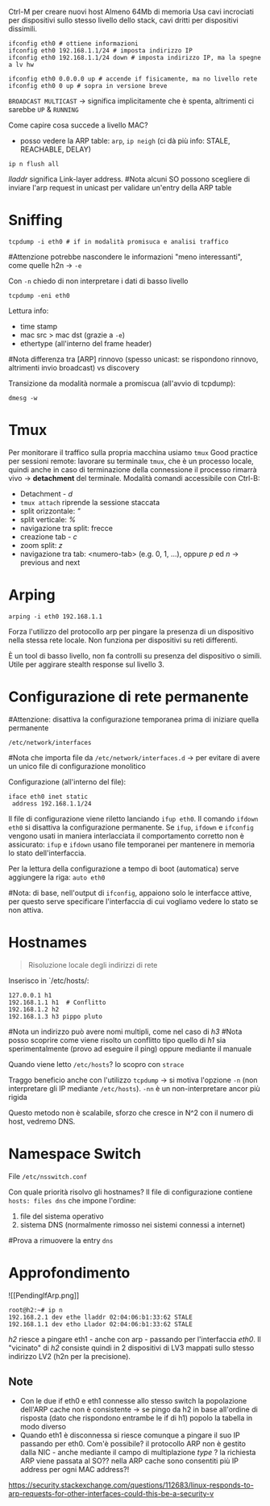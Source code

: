 Ctrl-M per creare nuovi host
Almeno 64Mb di memoria
Usa cavi incrociati per dispositivi sullo stesso livello dello stack, cavi dritti per dispositivi dissimili.

```
ifconfig eth0 # ottiene informazioni
ifconfig eth0 192.168.1.1/24 # imposta indirizzo IP
ifconfig eth0 192.168.1.1/24 down # imposta indirizzo IP, ma la spegne a lv hw

ifconfig eth0 0.0.0.0 up # accende if fisicamente, ma no livello rete
ifconfig eth0 0 up # sopra in versione breve
```

`BROADCAST MULTICAST` -> significa implicitamente che è spenta, altrimenti ci sarebbe `UP` & `RUNNING`

Come capire cosa succede a livello MAC?
- posso vedere la ARP table: `arp`, `ip neigh` (ci dà più info: STALE, REACHABLE, DELAY)

```
ip n flush all
```

*lladdr* significa Link-layer address.
#Nota alcuni SO possono scegliere di inviare l'arp request in unicast per validare un'entry della ARP table

# Sniffing
```
tcpdump -i eth0 # if in modalità promisuca e analisi traffico
```

#Attenzione potrebbe nascondere le informazioni "meno interessanti", come quelle h2n -> `-e`

Con `-n` chiedo di non interpretare i dati di basso livello

```
tcpdump -eni eth0
```

Lettura info:
- time stamp
- mac src > mac dst (grazie a `-e`)
- ethertype (all'interno del frame header)

#Nota differenza tra [ARP] rinnovo (spesso unicast: se rispondono rinnovo, altrimenti invio broadcast) vs discovery

Transizione da modalità normale a promiscua (all'avvio di tcpdump):
```
dmesg -w
```

# Tmux
Per monitorare il traffico sulla propria macchina usiamo `tmux`
Good practice per sessioni remote: lavorare su terminale `tmux`, che è un processo locale, quindi anche in caso di terminazione della connessione il processo rimarrà vivo -> **detachment** del terminale.
Modalità comandi accessibile con Ctrl-B:
- Detachment - *d*
- `tmux attach`  riprende la sessione staccata
- split orizzontale: *"*
- split verticale: *%*
- navigazione tra split: frecce
- creazione tab - *c*
- zoom split: *z*
- navigazione tra tab: \<numero-tab\> (e.g. 0, 1, ...), oppure *p* ed *n* -> previous and next

# Arping
```
arping -i eth0 192.168.1.1
```

Forza l'utilizzo del protocollo arp per pingare la presenza di un dispositivo nella stessa rete locale. Non funziona per dispositivi su reti differenti.

È un tool di basso livello, non fa controlli su presenza del dispositivo o simili. Utile per aggirare stealth response sul livello 3.

# Configurazione di rete permanente
#Attenzione: disattiva la configurazione temporanea prima di iniziare quella permanente

`/etc/network/interfaces`

#Nota che importa file da `/etc/network/interfaces.d` -> per evitare di avere un unico file di configurazione monolitico

Configurazione (all'interno del file):
```
iface eth0 inet static
 address 192.168.1.1/24
```

Il file di configurazione viene riletto lanciando `ifup eth0`. Il comando `ifdown eth0` si disattiva la configurazione permanente. Se `ifup`, `ifdown` e `ifconfig` vengono usati in maniera interlacciata il comportamento corretto non è assicurato: `ifup` e `ifdown` usano file temporanei per mantenere in memoria lo stato dell'interfaccia.

Per la lettura della configurazione a tempo di boot (automatica) serve aggiungere la riga: `auto eth0`

#Nota: di base, nell'output di `ifconfig`, appaiono solo le interfacce attive, per questo serve specificare l'interfaccia di cui vogliamo vedere lo stato se non attiva.

# Hostnames
> Risoluzione locale degli indirizzi di rete

Inserisco in `/etc/hosts/:
```
127.0.0.1 h1
192.168.1.1 h1  # Conflitto
192.168.1.2 h2
192.168.1.3 h3 pippo pluto
```

#Nota un indirizzo può avere nomi multipli, come nel caso di *h3*
#Nota posso scoprire come viene risolto un conflitto tipo quello di *h1* sia sperimentalmente (provo ad eseguire il ping) oppure mediante il manuale

Quando viene letto `/etc/hosts`? lo scopro con `strace`

Traggo beneficio anche con l'utilizzo `tcpdump` -> si motiva l'opzione `-n` (non interpretare gli IP mediante `/etc/hosts`). `-nn` è un non-interpretare ancor più rigida

Questo metodo non è scalabile, sforzo che cresce in N^2 con il numero di host, vedremo DNS.
# Namespace Switch
File `/etc/nsswitch.conf`

Con quale priorità risolvo gli hostnames? Il file di configurazione contiene `hosts: files dns` che impone l'ordine:
1. file del sistema operativo
2. sistema DNS (normalmente rimosso nei sistemi connessi a internet)

#Prova a rimuovere la entry `dns`

# Approfondimento
![[PendingIfArp.png]]

```
root@h2:~# ip n
192.168.2.1 dev ethe lladdr 02:04:06:b1:33:62 STALE
192.168.1.1 dev etho Llador 02:04:06:b1:33:62 STALE
```
 
 *h2* riesce a pingare eth1 - anche con arp - passando per l'interfaccia *eth0*. Il "vicinato" di *h2* consiste quindi in 2 dispositivi di LV3 mappati sullo stesso indirizzo LV2 (h2n per la precisione).
## Note
- Con le due if eth0 e eth1 connesse allo stesso switch la popolazione dell'ARP cache non è consistente -> se pingo da h2 in base all'ordine di risposta (dato che rispondono entrambe le if di h1) popolo la tabella in modo diverso
- Quando eth1 è disconnessa si riesce comunque a pingare il suo IP passando per eth0. Com'è possibile? il protocollo ARP non è gestito dalla NIC - anche mediante il campo di multiplazione *type* ? la richiesta ARP viene passata al SO?? nella ARP cache sono consentiti più IP address per ogni MAC address?!

https://security.stackexchange.com/questions/112683/linux-responds-to-arp-requests-for-other-interfaces-could-this-be-a-security-v